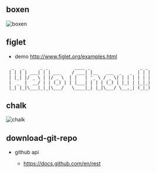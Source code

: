 ## boxen

![boxen](https://raw.githubusercontent.com/sindresorhus/boxen/HEAD/screenshot.png)

## figlet

- demo http://www.figlet.org/examples.html

```
  _   _      _ _          ____ _                   _ _
 | | | | ___| | | ___    / ___| |__   ___  _   _  | | |
 | |_| |/ _ \ | |/ _ \  | |   | '_ \ / _ \| | | | | | |
 |  _  |  __/ | | (_) | | |___| | | | (_) | |_| | |_|_|
 |_| |_|\___|_|_|\___/   \____|_| |_|\___/ \__,_| (_|_)
```

## chalk

![chalk](https://raw.githubusercontent.com/chalk/chalk/HEAD/media/logo.svg)

## download-git-repo

- github api

  - https://docs.github.com/en/rest
